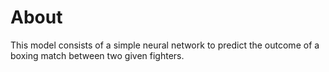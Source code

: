 # About

This model consists of a simple neural network to predict the outcome of a boxing match between two given fighters.

